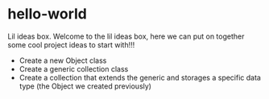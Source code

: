 # hello-world
Lil ideas box. Welcome to the lil ideas box, here we can put on together some cool project ideas to start with!!!

-  Create a new Object class
-  Create a generic collection class
-  Create a collection that extends the generic and storages a specific data type (the Object we created previously)
